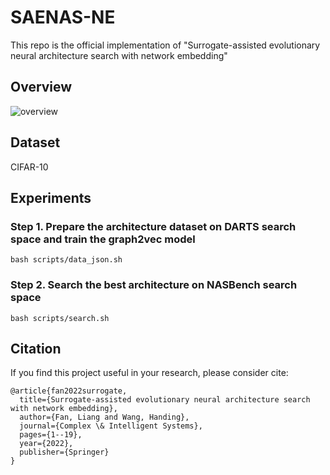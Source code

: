 # SAENAS-NE
This repo is the official implementation of "Surrogate-assisted evolutionary neural architecture search with network embedding"

## Overview
![overview](images/overview.png)
## Dataset
CIFAR-10

## Experiments


### Step 1. Prepare the architecture dataset on DARTS search space and train the graph2vec model
```shell
bash scripts/data_json.sh
```

### Step 2. Search the best architecture on NASBench search space
```shell
bash scripts/search.sh
```

## Citation
If you find this project useful in your research, please consider cite:

```
@article{fan2022surrogate,
  title={Surrogate-assisted evolutionary neural architecture search with network embedding},
  author={Fan, Liang and Wang, Handing},
  journal={Complex \& Intelligent Systems},
  pages={1--19},
  year={2022},
  publisher={Springer}
}